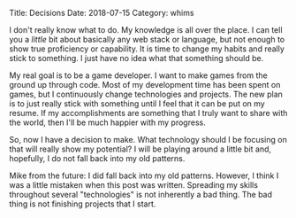 Title: Decisions
Date: 2018-07-15
Category: whims

I don't really know what to do. My knowledge is all over the place. I can tell you a _little_ bit about basically any web stack or language, but not enough to show true proficiency or capability. It is time to change my habits and really stick to something. I just have no idea what that something should be.

My real goal is to be a game developer. I want to make games from the ground up through code. Most of my development time has been spent on games, but I continuously change technologies and projects. The new plan is to just really stick with something until I feel that it can be put on my resume. If my accomplishments are something that I truly want to share with the world, then I'll be much happier with my progress.

So, now I have a decision to make. What technology should I be focusing on that will really show my potential? I will be playing around a little bit and, hopefully, I do not fall back into my old patterns.

Mike from the future: I did fall back into my old patterns. However, I think I was a little mistaken when this post was written. Spreading my skills throughout several "technologies" is not inherently a bad thing. The bad thing is not finishing projects that I start.
